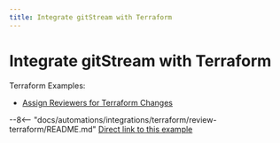 ```yaml
---
title: Integrate gitStream with Terraform
---
```

# Integrate gitStream with Terraform
Terraform Examples:
* [Assign Reviewers for Terraform Changes](#review-terraform)

<a name="review-terraform"></a>
--8<-- "docs/automations/integrations/terraform/review-terraform/README.md"
[Direct link to this example](/automations/integrations/terraform/review-terraform/)
